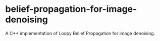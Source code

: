 # belief-propagation-for-image-denoising
A C++ implementation of Loopy Belief Propagation for image denoising.
